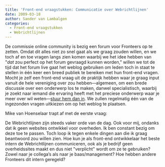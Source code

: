 ```yaml
---
title: 'Front-end vraagstukken: Communicatie over Webrichtlijnen'
date: 2009-03-18
author: Sander van Lambalgen
categories: 
  - Front-end vraagstukken
  - Webrichtlijnen
---
```

De commissie online community is bezig een forum voor Fronteers op te zetten. Omdat dit alles niet zo snel gaat als we graag zouden willen, en we toch af en toe vragen langs zien komen waarbij we het idee hebben van "_dat_ zou perfect op het forum gevraagd kunnen worden," willen we tot de tijd dat het forum live gaat het weblog gebruiken om leden toch in staat te stellen in één keer een breed publiek te bereiken met hun front-end vragen. Mocht je zelf een front-end vraag uit de praktijk hebben waar je graag input vanuit de hele vereniging over zou hebben—algemeen, om een brede discussie over een onderwerp los te maken, danwel specialistisch, waarbij je zoekt naar iemand die ervaring heeft met het preciese onderwerp waar je meer over wil weten—[stuur hem dan in](/contact). We zullen regelmatig één van de ingezonden vragen uitkiezen om op het weblog te plaatsen.

Mike van Hoenselaar trapt af met de eerste vraag:

De Webrichtlijnen zijn steeds vaker orde van de dag. Ook voor mij, ondanks dat ik geen websites ontwikkel voor overheden. Ik ben constant bezig om deze toe te passen. Toch loop ik tegen enkele dingen aan die ik graag beantwoord zou willen zien. Hoe kun je als front-end ontwikkelaar het beste intern de Webrichtlijnen communiceren, ook als je bedrijf geen overheidssites maakt en dus niet "verplicht" wordt om ze te gebruiken? Zowel naar je collega’s als naar je baas/management? Hoe hebben andere Fronteers dit intern geregeld?

